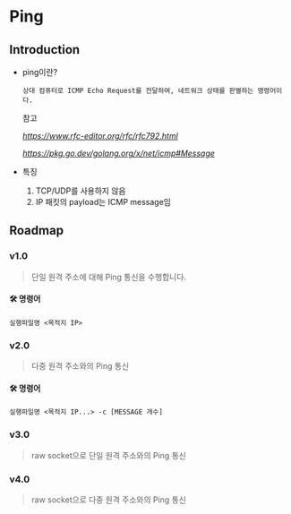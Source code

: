 # Ping

## Introduction

- ping이란?

      상대 컴퓨터로 ICMP Echo Request를 전달하여, 네트워크 상태를 판별하는 명령어이다.

  참고

  *https://www.rfc-editor.org/rfc/rfc792.html*

  *https://pkg.go.dev/golang.org/x/net/icmp#Message*

- 특징

  1. TCP/UDP를 사용하지 않음
  2. IP 패킷의 payload는 ICMP message임

## Roadmap

### v1.0

> 단일 원격 주소에 대해 Ping 통신을 수행합니다.

#### 🛠️ 명령어

```
실행파일명 <목적지 IP>
```

### v2.0

> 다중 원격 주소와의 Ping 통신

#### 🛠️ 명령어

```
실행파일명 <목적지 IP...> -c [MESSAGE 개수]
```

### v3.0

> raw socket으로 단일 원격 주소와의 Ping 통신

### v4.0

> raw socket으로 다중 원격 주소와의 Ping 통신
